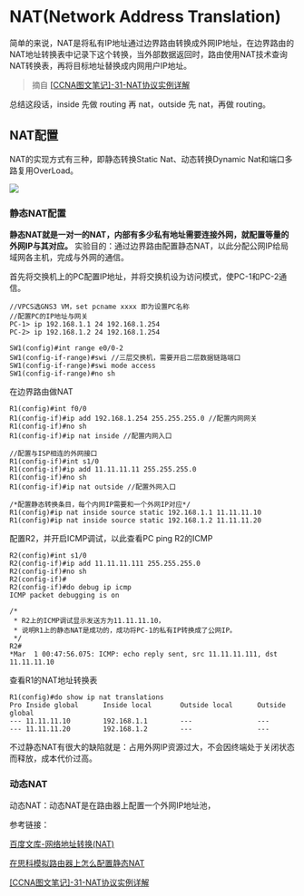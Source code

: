 # NAT(Network Address Translation)

简单的来说，NAT是将私有IP地址通过边界路由转换成外网IP地址，在边界路由的NAT地址转换表中记录下这个转换，当外部数据返回时，路由使用NAT技术查询NAT转换表，再将目标地址替换成内网用户IP地址。

> 摘自 [[CCNA图文笔记]-31-NAT协议实例详解](https://www.qingsword.com/qing/745.html)

总结这段话，inside 先做 routing 再 nat，outside 先 nat，再做 routing。 

## NAT配置

NAT的实现方式有三种，即静态转换Static Nat、动态转换Dynamic Nat和端口多路复用OverLoad。

![](https://i.postimg.cc/j2mt5b2P/6-UMbqjj-JGv.png)

### 静态NAT配置

**静态NAT就是一对一的NAT，内部有多少私有地址需要连接外网，就配置等量的外网IP与其对应。** 实验目的：通过边界路由配置静态NAT，以此分配公网IP给局域网各主机，完成与外网的通信。

首先将交换机上的PC配置IP地址，并将交换机设为访问模式，使PC-1和PC-2通信。

```
//VPCS选GNS3 VM，set pcname xxxx 即为设置PC名称
//配置PC的IP地址与网关
PC-1> ip 192.168.1.1 24 192.168.1.254
PC-2> ip 192.168.1.2 24 192.168.1.254
```

```
SW1(config)#int range e0/0-2 
SW1(config-if-range)#swi //三层交换机，需要开启二层数据链路端口
SW1(config-if-range)#swi mode access
SW1(config-if-range)#no sh
```

在边界路由做NAT

```
R1(config)#int f0/0
R1(config-if)#ip add 192.168.1.254 255.255.255.0 //配置内网网关
R1(config-if)#no sh
R1(config-if)#ip nat inside //配置内网入口

//配置与ISP相连的外网接口
R1(config-if)#int s1/0
R1(config-if)#ip add 11.11.11.11 255.255.255.0
R1(config-if)#no sh
R1(config-if)#ip nat outside //配置外网入口

/*配置静态转换条目，每个内网IP需要和一个外网IP对应*/
R1(config)#ip nat inside source static 192.168.1.1 11.11.11.10
R1(config)#ip nat inside source static 192.168.1.2 11.11.11.20
```

配置R2，并开启ICMP调试，以此查看PC ping R2的ICMP

```
R2(config)#int s1/0
R2(config-if)#ip add 11.11.11.111 255.255.255.0
R2(config-if)#no sh
R2(config-if)#
R2(config-if)#do debug ip icmp
ICMP packet debugging is on

/*
 * R2上的ICMP调试显示发送方为11.11.11.10，
 * 说明R1上的静态NAT是成功的，成功将PC-1的私有IP转换成了公网IP。
 */
R2#
*Mar  1 00:47:56.075: ICMP: echo reply sent, src 11.11.11.111, dst 11.11.11.10
```

查看R1的NAT地址转换表

```
R1(config)#do show ip nat translations
Pro Inside global      Inside local       Outside local      Outside global
--- 11.11.11.10        192.168.1.1        ---                ---
--- 11.11.11.20        192.168.1.2        ---                ---
```

不过静态NAT有很大的缺陷就是：占用外网IP资源过大，不会因终端处于关闭状态而释放，成本代价过高。

### 动态NAT

动态NAT：动态NAT是在路由器上配置一个外网IP地址池，






参考链接：

[百度文库-网络地址转换(NAT)](https://wenku.baidu.com/view/032e0a65f5335a8102d22001.html)

[在思科模拟路由器上怎么配置静态NAT](https://zhinan.sogou.com/guide/d316513559506.htm?ch=zn.xqy.related.pc)

[[CCNA图文笔记]-31-NAT协议实例详解](https://www.qingsword.com/qing/745.html)
